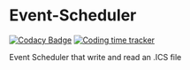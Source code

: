 # Event-Scheduler

[![Codacy Badge](https://api.codacy.com/project/badge/Grade/d8b12abfab354724a9274ea6c5af050f)](https://app.codacy.com/app/mrstandu33/Event-Scheduler?utm_source=github.com&utm_medium=referral&utm_content=mrstandu33/Event-Scheduler&utm_campaign=Badge_Grade_Settings)
[![Coding time tracker](https://wakatime.com/badge/github/mrstandu33/Event-Scheduler.svg)](https://wakatime.com/badge/github/mrstandu33/Event-Scheduler)

Event Scheduler that write and read an .ICS file
